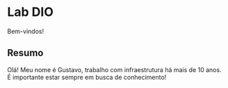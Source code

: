 # Lab DIO  

Bem-vindos!  

## Resumo  
Olá! Meu nome é Gustavo, trabalho com infraestrutura há mais de 10 anos. É importante estar sempre em busca de conhecimento!
